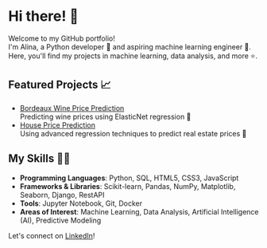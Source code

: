 # Hi there! 👋

Welcome to my GitHub portfolio!  
I'm Alina, a Python developer 🐍 and aspiring machine learning engineer 🤖.  
Here, you'll find my projects in machine learning, data analysis, and more ⭐️.

## Featured Projects 📈
- [Bordeaux Wine Price Prediction](https://github.com/alinacharon/bordeaux-wine-price-prediction)  
  Predicting wine prices using ElasticNet regression 🍷
- [House Price Prediction](https://github.com/alinacharon/house-price-prediction)  
  Using advanced regression techniques to predict real estate prices 🏡

## My Skills 👩‍💻

- **Programming Languages**: Python, SQL, HTML5, CSS3, JavaScript
- **Frameworks & Libraries**: Scikit-learn, Pandas, NumPy, Matplotlib, Seaborn, Django, RestAPI
- **Tools**: Jupyter Notebook, Git, Docker
- **Areas of Interest**: Machine Learning, Data Analysis, Artificial Intelligence (AI), Predictive Modeling

Let's connect on [LinkedIn](https://www.linkedin.com/in/alina-charon/)!
